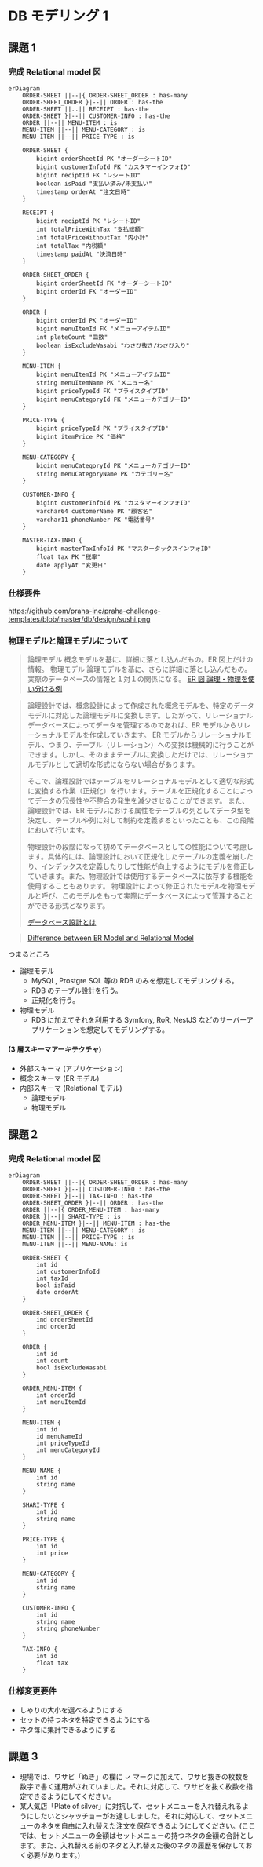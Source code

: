 # DB モデリング 1

## 課題 1

### 完成 Relational model 図

```mermaid
erDiagram
    ORDER-SHEET ||--|{ ORDER-SHEET_ORDER : has-many
    ORDER-SHEET_ORDER }|--|| ORDER : has-the
    ORDER-SHEET ||..|| RECEIPT : has-the
    ORDER-SHEET }|--|| CUSTOMER-INFO : has-the
    ORDER ||--|| MENU-ITEM : is
    MENU-ITEM ||--|| MENU-CATEGORY : is
    MENU-ITEM ||--|| PRICE-TYPE : is

    ORDER-SHEET {
        bigint orderSheetId PK "オーダーシートID"
        bigint customerInfoId FK "カスタマーインフォID"
        bigint reciptId FK "レシートID"
        boolean isPaid "支払い済み/未支払い"
        timestamp orderAt "注文日時"
    }

    RECEIPT {
        bigint reciptId PK "レシートID"
        int totalPriceWithTax "支払総額"
        int totalPriceWithoutTax "内小計"
        int totalTax "内税額"
        timestamp paidAt "決済日時"
    }

    ORDER-SHEET_ORDER {
        bigint orderSheetId FK "オーダーシートID"
        bigint orderId FK "オーダーID"
    }

    ORDER {
        bigint orderId PK "オーダーID"
        bigint menuItemId FK "メニューアイテムID"
        int plateCount "皿数"
        boolean isExcludeWasabi "わさび抜き/わさび入り"
    }

    MENU-ITEM {
        bigint menuItemId PK "メニューアイテムID"
        string menuItemName PK "メニュー名"
        bigint priceTypeId FK "プライスタイプID"
        bigint menuCategoryId FK "メニューカテゴリーID"
    }

    PRICE-TYPE {
        bigint priceTypeId PK "プライスタイプID"
        bigint itemPrice PK "価格"
    }

    MENU-CATEGORY {
        bigint menuCategoryId PK "メニューカテゴリーID"
        string menuCategoryName PK "カテゴリー名"
    }

    CUSTOMER-INFO {
        bigint customerInfoId PK "カスタマーインフォID"
        varchar64 customerName PK "顧客名"
        varchar11 phoneNumber PK "電話番号"
    }

    MASTER-TAX-INFO {
        bigint masterTaxInfoId PK "マスタータックスインフォID"
        float tax PK "税率"
        date applyAt "変更日"
    }
```

### 仕様要件

https://github.com/praha-inc/praha-challenge-templates/blob/master/db/design/sushi.png

### 物理モデルと論理モデルについて

> 論理モデル 概念モデルを基に、詳細に落とし込んだもの。ER 図上だけの情報。
> 物理モデル 論理モデルを基に、さらに詳細に落とし込んだもの。実際のデータベースの情報と１対１の関係になる。
> [ER 図 論理・物理を使い分ける例](https://products.sint.co.jp/ober/blog/logic-physics)

> 論理設計では、概念設計によって作成された概念モデルを、特定のデータモデルに対応した論理モデルに変換します。したがって、リレーショナルデータベースによってデータを管理するのであれば、ER モデルからリレーショナルモデルを作成していきます。
> ER モデルからリレーショナルモデル、つまり、テーブル（リレーション）への変換は機械的に行うことができます。しかし、そのままテーブルに変換しただけでは、リレーショナルモデルとして適切な形式にならない場合があります。
>
> そこで、論理設計ではテーブルをリレーショナルモデルとして適切な形式に変換する作業（正規化）を行います。テーブルを正規化することによってデータの冗長性や不整合の発生を減少させることができます。
> また、論理設計では、ER モデルにおける属性をテーブルの列としてデータ型を決定し、テーブルや列に対して制約を定義するといったことも、この段階において行います。
>
> 物理設計の段階になって初めてデータベースとしての性能について考慮します。具体的には、論理設計において正規化したテーブルの定義を崩したり、インデックスを定義したりして性能が向上するようにモデルを修正していきます。また、物理設計では使用するデータベースに依存する機能を使用することもあります。
> 物理設計によって修正されたモデルを物理モデルと呼び、このモデルをもって実際にデータベースによって管理することができる形式となります。
>
> [データベース設計とは](https://gihyo.jp/dev/feature/01/database/0001)

> [Difference between ER Model and Relational Model](https://www.javatpoint.com/er-model-vs-relational-model)

つまるところ

- 論理モデル
  - MySQL, Prostgre SQL 等の RDB のみを想定してモデリングする。
  - RDB のテーブル設計を行う。
  - 正規化を行う。
- 物理モデル
  - RDB に加えてそれを利用する Symfony, RoR, NestJS などのサーバーアプリケーションを想定してモデリングする。

#### (3 層スキーマアーキテクチャ)

- 外部スキーマ (アプリケーション)
- 概念スキーマ (ER モデル)
- 内部スキーマ (Relational モデル)
  - 論理モデル
  - 物理モデル

## 課題２

### 完成 Relational model 図

```mermaid
erDiagram
    ORDER-SHEET ||--|{ ORDER-SHEET_ORDER : has-many
    ORDER-SHEET }|--|| CUSTOMER-INFO : has-the
    ORDER-SHEET }|--|| TAX-INFO : has-the
    ORDER-SHEET_ORDER }|--|| ORDER : has-the
    ORDER ||--|{ ORDER_MENU-ITEM : has-many
    ORDER }|--|| SHARI-TYPE : is
    ORDER_MENU-ITEM }|--|| MENU-ITEM : has-the
    MENU-ITEM ||--|| MENU-CATEGORY : is
    MENU-ITEM ||--|| PRICE-TYPE : is
    MENU-ITEM ||--|| MENU-NAME: is

    ORDER-SHEET {
        int id
        int customerInfoId
        int taxId
        bool isPaid
        date orderAt
    }

    ORDER-SHEET_ORDER {
        ind orderSheetId
        ind orderId
    }

    ORDER {
        int id
        int count
        bool isExcludeWasabi
    }

    ORDER_MENU-ITEM {
        int orderId
        int menuItemId
    }

    MENU-ITEM {
        int id
        id menuNameId
        int priceTypeId
        int menuCategoryId
    }

    MENU-NAME {
        int id
        string name
    }

    SHARI-TYPE {
        int id
        string name
    }

    PRICE-TYPE {
        int id
        int price
    }

    MENU-CATEGORY {
        int id
        string name
    }

    CUSTOMER-INFO {
        int id
        string name
        string phoneNumber
    }

    TAX-INFO {
        int id
        float tax
    }
```

### 仕様変更要件

- しゃりの大小を選べるようにする
- セットの持つネタを特定できるようにする
- ネタ毎に集計できるようにする

## 課題 3

- 現場では、ワサビ「ぬき」の欄に ✓ マークに加えて、ワサビ抜きの枚数を数字で書く運用がされていました。それに対応して、ワサビを抜く枚数を指定できるようにしてください。
- 某人気店「Plate of silver」に対抗して、セットメニューを入れ替えれるようにしたいとシャッチョーがお達ししました。それに対応して、セットメニューのネタを自由に入れ替えた注文を保存できるようにしてください。(ここでは、セットメニューの金額はセットメニューの持つネタの金額の合計とします。また、入れ替える前のネタと入れ替えた後のネタの履歴を保存しておく必要があります。)
